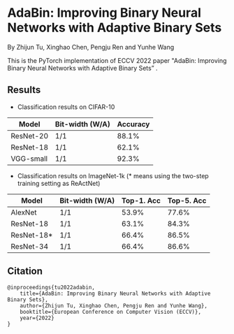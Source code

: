 # AdaBin: Improving Binary Neural Networks with Adaptive Binary Sets
By Zhijun Tu, Xinghao Chen, Pengju Ren and Yunhe Wang

This is the PyTorch implementation of ECCV 2022 paper "AdaBin: Improving Binary Neural Networks with Adaptive Binary Sets” .

## Results
-  Classification results on CIFAR-10

| Model | Bit-width (W/A) | Accuracy |
| --- | --- | --- |
| ResNet-20 | 1/1 | 88.1% |
| ResNet-18 | 1/1 | 62.1% |
| VGG-small | 1/1 | 92.3% |

-  Classification results on ImageNet-1k (* means using the two-step training setting as ReActNet)

| Model      | Bit-width (W/A) | Top-1. Acc | Top-5. Acc |
| ---------- | --------------- | ---------- | ---------- |
| AlexNet    | 1/1             | 53.9%      | 77.6%      |
| ResNet-18  | 1/1             | 63.1%      | 84.3%      |
| ResNet-18* | 1/1             | 66.4%      | 86.5%      |
| ResNet-34  | 1/1             | 66.4%      | 86.6%      |

## Citation

    @inproceedings{tu2022adabin,
        title={AdaBin: Improving Binary Neural Networks with Adaptive Binary Sets},
        author={Zhijun Tu, Xinghao Chen, Pengju Ren and Yunhe Wang},
        booktitle={European Conference on Computer Vision (ECCV)},
        year={2022}
    }
